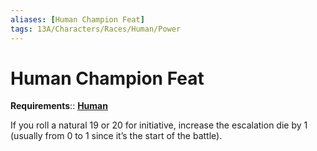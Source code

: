 ```yaml
---
aliases: [Human Champion Feat]
tags: 13A/Characters/Races/Human/Power
---
```

# Human Champion Feat

__Requirements__:: [**Human**](../Human.md)

If you roll a natural 19 or 20 for initiative, increase the escalation die by 1 (usually from 0 to 1 since it’s the start of the battle).
